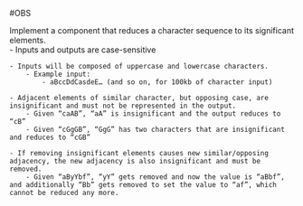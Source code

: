 #OBS

Implement a component that reduces a character sequence to its significant elements.  
    - Inputs and outputs are case-sensitive 

    - Inputs will be composed of uppercase and lowercase characters.  
        - Example input: 
            - aBccDdCasdeE… (and so on, for 100kb of character input) 

    - Adjacent elements of similar character, but opposing case, are insignificant and must not be represented in the output. 
        - Given “caAB”, “aA” is insignificant and the output reduces to “cB” 
        - Given “cGgGB”, “GgG” has two characters that are insignificant and reduces to “cGB” 

    - If removing insignificant elements causes new similar/opposing adjacency, the new adjacency is also insignificant and must be removed. 
        - Given “aByYbf”, “yY” gets removed and now the value is “aBbf”, and additionally “Bb” gets removed to set the value to “af”, which cannot be reduced any more. 

